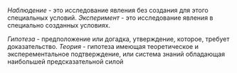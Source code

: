 *Наблюдение* - это исследование явления без создания для этого специальных условий.
*Эксперимент* - это исследование явления в специально созданных условиях.

*Гипотеза* - предположение или догадка, утверждение, которое, требует доказательство.
*Теория* - гипотеза имеющая теоретическое и эксперементальное подтверждение, или система знаний обладающая наибольшей предсказательной силой


